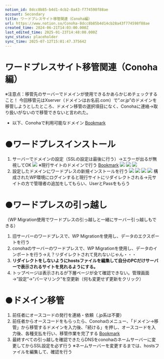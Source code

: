 ```yaml
---
notion_id: 8dcc8b85-b4d1-4cb2-8a43-f774598f88ae
account: Secondary
title: ワードプレスサイト移管関連（Conoha編）
url: https://www.notion.so/Conoha-8dcc8b85b4d14cb28a43f774598f88ae
created_time: 2024-06-21T14:03:00.000Z
last_edited_time: 2025-01-23T14:48:00.000Z
sync_status: placeholder
sync_time: 2025-07-12T15:01:47.375642
---
```

# ワードプレスサイト移管関連（Conoha編）

※注意点：移管先のサーバーでドメインが使用できるかあらかじめチェックすること！
今回移管元はXserver（ドメインはお名前.com）で”.or.jp”のドメインを移管しようとしたところ、ドメイン移管の選択項目になく、Conohaに連絡→取り扱いがないので移管できないと言われた。
- 以下、Conohaで利用可能なドメイン
  [Bookmark](https://www.conoha.jp/wing/domain/)
# ●ワードプレスインストール
1. サーバーでドメインの設定（SSLの設定は最後に行う）→エラーが出るが無視してOK
  ![](https://prod-files-secure.s3.us-west-2.amazonaws.com/d58fe38c-a9d4-4466-aed9-85604b7b2c6d/9a3f0361-9328-42a2-932c-5962de9b8bd2/%E3%82%B9%E3%82%AF%E3%83%AA%E3%83%BC%E3%83%B3%E3%82%B7%E3%83%A7%E3%83%83%E3%83%88_2022-09-18_9.33.30.png?X-Amz-Algorithm=AWS4-HMAC-SHA256&X-Amz-Content-Sha256=UNSIGNED-PAYLOAD&X-Amz-Credential=ASIAZI2LB466467ZNDMB%2F20250719%2Fus-west-2%2Fs3%2Faws4_request&X-Amz-Date=20250719T064407Z&X-Amz-Expires=3600&X-Amz-Security-Token=IQoJb3JpZ2luX2VjEIX%2F%2F%2F%2F%2F%2F%2F%2F%2F%2FwEaCXVzLXdlc3QtMiJHMEUCICGDSIbxC8QY4SiDRQPg0dVgeBdTxQQ0OK9KNvuZT2szAiEAg%2FrO%2BYvcurvuvShcYXhBkNnAjcd3Idxqb2r%2B77zXMHsqiAQInv%2F%2F%2F%2F%2F%2F%2F%2F%2F%2FARAAGgw2Mzc0MjMxODM4MDUiDFCCZ%2BPqZAcHpPosNircA0LyCNWCvBFyzCgaOWKZwkH%2BuDU79jdeFTXn1uzPBbeoClDgwqdElJb9Z4biAaxdV9xJbIVaZXzcgAS%2FosyAdu%2BwDkCCqFpX7WxeAe1rDwJXhgltDWguyfrUD3uQkXVkter5GM786pAy4pEyCCxDj40zrcOsRb0UNQq%2B3r5DNKw1oqQApI0YElDTMg8gN5VBkdsKDfgUDMrYW1U3J7TL1YXd3PBr%2B08BugyEzTiKSXvA4Z04aS65IjGTDcEkt63gMMzftEz4MKE6jkw9VhliHlf4xFPS2Og9rblNLt%2B%2F9KSWubc%2BDGPInzAUBnPnalI0caEruaCDFhBlO2pszc1q3K07ac2fOj0N%2BDaQz5vheCK3LJpddgwaw%2FXJ%2FjdXW6xzp3pBKxAZiMpRbPj7H5mQuDpq%2BjLS%2F0rYHXNPzLZkiaNdR1hnmFr4Puue2GsdakgKcO46T5n0m2xQVN1nB5HChiZDAbg01L724O31%2FZwgkNvbhsMbb%2B%2Fxc02%2FSwrKRWhOOTgjY13ClXkrBPKau9M2sBCQF5oVuFYmsPB87CSWhqI8mp9Wz7nOIFAwLRLwuR10lvtjY4PPsqtXEQ0bOS7778fAwwiJGUb%2Fb3WUsCjO%2FQ8BUa5YUx%2FAOZp5NOqfMOvF7MMGOqUBN2dwyY%2FS%2FBG8JpUf1RyNGq6%2F7Rnes1%2FDzMPuRsmbWQ%2FHUpUEHvyEYQCwu3u9%2Buglyu4Oy6lz5Eyq1a4RxUXFD78Letqv7Bam9Ry33QfWnlAIBCNe3%2F0AtYth%2FRaVeIwtHLGTVu29Ns43xRGTgan5z4wtx%2BaJ00IOEkPzaoiXaQ0hXs%2Bp4EJuHcQN0xf42yXXPDU3FvJhGesL94ibyU0ScpPsERON&X-Amz-Signature=f724e5434a78a468ad0faf80b90d494ff2217d6dd39affca6a20c6b40f60bec8&X-Amz-SignedHeaders=host&x-amz-checksum-mode=ENABLED&x-id=GetObject)
  ※現行サイトのドメインで行う
  [Bookmark](https://support.conoha.jp/w/adddomain/#01)
  ![](https://prod-files-secure.s3.us-west-2.amazonaws.com/d58fe38c-a9d4-4466-aed9-85604b7b2c6d/19db314c-1f81-4c12-b984-e910a523c86a/%E3%82%B9%E3%82%AF%E3%83%AA%E3%83%BC%E3%83%B3%E3%82%B7%E3%83%A7%E3%83%83%E3%83%88_2022-09-18_9.46.26.png?X-Amz-Algorithm=AWS4-HMAC-SHA256&X-Amz-Content-Sha256=UNSIGNED-PAYLOAD&X-Amz-Credential=ASIAZI2LB466467ZNDMB%2F20250719%2Fus-west-2%2Fs3%2Faws4_request&X-Amz-Date=20250719T064407Z&X-Amz-Expires=3600&X-Amz-Security-Token=IQoJb3JpZ2luX2VjEIX%2F%2F%2F%2F%2F%2F%2F%2F%2F%2FwEaCXVzLXdlc3QtMiJHMEUCICGDSIbxC8QY4SiDRQPg0dVgeBdTxQQ0OK9KNvuZT2szAiEAg%2FrO%2BYvcurvuvShcYXhBkNnAjcd3Idxqb2r%2B77zXMHsqiAQInv%2F%2F%2F%2F%2F%2F%2F%2F%2F%2FARAAGgw2Mzc0MjMxODM4MDUiDFCCZ%2BPqZAcHpPosNircA0LyCNWCvBFyzCgaOWKZwkH%2BuDU79jdeFTXn1uzPBbeoClDgwqdElJb9Z4biAaxdV9xJbIVaZXzcgAS%2FosyAdu%2BwDkCCqFpX7WxeAe1rDwJXhgltDWguyfrUD3uQkXVkter5GM786pAy4pEyCCxDj40zrcOsRb0UNQq%2B3r5DNKw1oqQApI0YElDTMg8gN5VBkdsKDfgUDMrYW1U3J7TL1YXd3PBr%2B08BugyEzTiKSXvA4Z04aS65IjGTDcEkt63gMMzftEz4MKE6jkw9VhliHlf4xFPS2Og9rblNLt%2B%2F9KSWubc%2BDGPInzAUBnPnalI0caEruaCDFhBlO2pszc1q3K07ac2fOj0N%2BDaQz5vheCK3LJpddgwaw%2FXJ%2FjdXW6xzp3pBKxAZiMpRbPj7H5mQuDpq%2BjLS%2F0rYHXNPzLZkiaNdR1hnmFr4Puue2GsdakgKcO46T5n0m2xQVN1nB5HChiZDAbg01L724O31%2FZwgkNvbhsMbb%2B%2Fxc02%2FSwrKRWhOOTgjY13ClXkrBPKau9M2sBCQF5oVuFYmsPB87CSWhqI8mp9Wz7nOIFAwLRLwuR10lvtjY4PPsqtXEQ0bOS7778fAwwiJGUb%2Fb3WUsCjO%2FQ8BUa5YUx%2FAOZp5NOqfMOvF7MMGOqUBN2dwyY%2FS%2FBG8JpUf1RyNGq6%2F7Rnes1%2FDzMPuRsmbWQ%2FHUpUEHvyEYQCwu3u9%2Buglyu4Oy6lz5Eyq1a4RxUXFD78Letqv7Bam9Ry33QfWnlAIBCNe3%2F0AtYth%2FRaVeIwtHLGTVu29Ns43xRGTgan5z4wtx%2BaJ00IOEkPzaoiXaQ0hXs%2Bp4EJuHcQN0xf42yXXPDU3FvJhGesL94ibyU0ScpPsERON&X-Amz-Signature=66ff3fd09937d3c860790b4ed111282731f85052e9658f2e6c3a1f185caac157&X-Amz-SignedHeaders=host&x-amz-checksum-mode=ENABLED&x-id=GetObject)
  ![](https://prod-files-secure.s3.us-west-2.amazonaws.com/d58fe38c-a9d4-4466-aed9-85604b7b2c6d/7fbb91e5-4254-483a-af4e-0d54bf68873c/%E3%82%B9%E3%82%AF%E3%83%AA%E3%83%BC%E3%83%B3%E3%82%B7%E3%83%A7%E3%83%83%E3%83%88_2022-09-18_9.46.47.png?X-Amz-Algorithm=AWS4-HMAC-SHA256&X-Amz-Content-Sha256=UNSIGNED-PAYLOAD&X-Amz-Credential=ASIAZI2LB466467ZNDMB%2F20250719%2Fus-west-2%2Fs3%2Faws4_request&X-Amz-Date=20250719T064407Z&X-Amz-Expires=3600&X-Amz-Security-Token=IQoJb3JpZ2luX2VjEIX%2F%2F%2F%2F%2F%2F%2F%2F%2F%2FwEaCXVzLXdlc3QtMiJHMEUCICGDSIbxC8QY4SiDRQPg0dVgeBdTxQQ0OK9KNvuZT2szAiEAg%2FrO%2BYvcurvuvShcYXhBkNnAjcd3Idxqb2r%2B77zXMHsqiAQInv%2F%2F%2F%2F%2F%2F%2F%2F%2F%2FARAAGgw2Mzc0MjMxODM4MDUiDFCCZ%2BPqZAcHpPosNircA0LyCNWCvBFyzCgaOWKZwkH%2BuDU79jdeFTXn1uzPBbeoClDgwqdElJb9Z4biAaxdV9xJbIVaZXzcgAS%2FosyAdu%2BwDkCCqFpX7WxeAe1rDwJXhgltDWguyfrUD3uQkXVkter5GM786pAy4pEyCCxDj40zrcOsRb0UNQq%2B3r5DNKw1oqQApI0YElDTMg8gN5VBkdsKDfgUDMrYW1U3J7TL1YXd3PBr%2B08BugyEzTiKSXvA4Z04aS65IjGTDcEkt63gMMzftEz4MKE6jkw9VhliHlf4xFPS2Og9rblNLt%2B%2F9KSWubc%2BDGPInzAUBnPnalI0caEruaCDFhBlO2pszc1q3K07ac2fOj0N%2BDaQz5vheCK3LJpddgwaw%2FXJ%2FjdXW6xzp3pBKxAZiMpRbPj7H5mQuDpq%2BjLS%2F0rYHXNPzLZkiaNdR1hnmFr4Puue2GsdakgKcO46T5n0m2xQVN1nB5HChiZDAbg01L724O31%2FZwgkNvbhsMbb%2B%2Fxc02%2FSwrKRWhOOTgjY13ClXkrBPKau9M2sBCQF5oVuFYmsPB87CSWhqI8mp9Wz7nOIFAwLRLwuR10lvtjY4PPsqtXEQ0bOS7778fAwwiJGUb%2Fb3WUsCjO%2FQ8BUa5YUx%2FAOZp5NOqfMOvF7MMGOqUBN2dwyY%2FS%2FBG8JpUf1RyNGq6%2F7Rnes1%2FDzMPuRsmbWQ%2FHUpUEHvyEYQCwu3u9%2Buglyu4Oy6lz5Eyq1a4RxUXFD78Letqv7Bam9Ry33QfWnlAIBCNe3%2F0AtYth%2FRaVeIwtHLGTVu29Ns43xRGTgan5z4wtx%2BaJ00IOEkPzaoiXaQ0hXs%2Bp4EJuHcQN0xf42yXXPDU3FvJhGesL94ibyU0ScpPsERON&X-Amz-Signature=ef5b9acf66ad411182931a57cee24c89ce3ab508433c5491177d62b187f75339&X-Amz-SignedHeaders=host&x-amz-checksum-mode=ENABLED&x-id=GetObject)
  ![](https://prod-files-secure.s3.us-west-2.amazonaws.com/d58fe38c-a9d4-4466-aed9-85604b7b2c6d/ffd69d97-0ca0-43bf-8203-98cfcd51ea68/%E3%82%B9%E3%82%AF%E3%83%AA%E3%83%BC%E3%83%B3%E3%82%B7%E3%83%A7%E3%83%83%E3%83%88_2022-09-18_9.47.01.png?X-Amz-Algorithm=AWS4-HMAC-SHA256&X-Amz-Content-Sha256=UNSIGNED-PAYLOAD&X-Amz-Credential=ASIAZI2LB466467ZNDMB%2F20250719%2Fus-west-2%2Fs3%2Faws4_request&X-Amz-Date=20250719T064407Z&X-Amz-Expires=3600&X-Amz-Security-Token=IQoJb3JpZ2luX2VjEIX%2F%2F%2F%2F%2F%2F%2F%2F%2F%2FwEaCXVzLXdlc3QtMiJHMEUCICGDSIbxC8QY4SiDRQPg0dVgeBdTxQQ0OK9KNvuZT2szAiEAg%2FrO%2BYvcurvuvShcYXhBkNnAjcd3Idxqb2r%2B77zXMHsqiAQInv%2F%2F%2F%2F%2F%2F%2F%2F%2F%2FARAAGgw2Mzc0MjMxODM4MDUiDFCCZ%2BPqZAcHpPosNircA0LyCNWCvBFyzCgaOWKZwkH%2BuDU79jdeFTXn1uzPBbeoClDgwqdElJb9Z4biAaxdV9xJbIVaZXzcgAS%2FosyAdu%2BwDkCCqFpX7WxeAe1rDwJXhgltDWguyfrUD3uQkXVkter5GM786pAy4pEyCCxDj40zrcOsRb0UNQq%2B3r5DNKw1oqQApI0YElDTMg8gN5VBkdsKDfgUDMrYW1U3J7TL1YXd3PBr%2B08BugyEzTiKSXvA4Z04aS65IjGTDcEkt63gMMzftEz4MKE6jkw9VhliHlf4xFPS2Og9rblNLt%2B%2F9KSWubc%2BDGPInzAUBnPnalI0caEruaCDFhBlO2pszc1q3K07ac2fOj0N%2BDaQz5vheCK3LJpddgwaw%2FXJ%2FjdXW6xzp3pBKxAZiMpRbPj7H5mQuDpq%2BjLS%2F0rYHXNPzLZkiaNdR1hnmFr4Puue2GsdakgKcO46T5n0m2xQVN1nB5HChiZDAbg01L724O31%2FZwgkNvbhsMbb%2B%2Fxc02%2FSwrKRWhOOTgjY13ClXkrBPKau9M2sBCQF5oVuFYmsPB87CSWhqI8mp9Wz7nOIFAwLRLwuR10lvtjY4PPsqtXEQ0bOS7778fAwwiJGUb%2Fb3WUsCjO%2FQ8BUa5YUx%2FAOZp5NOqfMOvF7MMGOqUBN2dwyY%2FS%2FBG8JpUf1RyNGq6%2F7Rnes1%2FDzMPuRsmbWQ%2FHUpUEHvyEYQCwu3u9%2Buglyu4Oy6lz5Eyq1a4RxUXFD78Letqv7Bam9Ry33QfWnlAIBCNe3%2F0AtYth%2FRaVeIwtHLGTVu29Ns43xRGTgan5z4wtx%2BaJ00IOEkPzaoiXaQ0hXs%2Bp4EJuHcQN0xf42yXXPDU3FvJhGesL94ibyU0ScpPsERON&X-Amz-Signature=44f314534443e9e8bfa158f220ad0bf6c5ad4c841d043e00dff678e868c86f9a&X-Amz-SignedHeaders=host&x-amz-checksum-mode=ENABLED&x-id=GetObject)
1. 設定したドメインにワードプレスの新規インストールを行う
  ![](https://prod-files-secure.s3.us-west-2.amazonaws.com/d58fe38c-a9d4-4466-aed9-85604b7b2c6d/d07a7db5-c0c6-4caf-8a1f-5d3cf28f2127/%E3%82%B9%E3%82%AF%E3%83%AA%E3%83%BC%E3%83%B3%E3%82%B7%E3%83%A7%E3%83%83%E3%83%88_2022-09-18_9.48.11.png?X-Amz-Algorithm=AWS4-HMAC-SHA256&X-Amz-Content-Sha256=UNSIGNED-PAYLOAD&X-Amz-Credential=ASIAZI2LB466QFYVJAFJ%2F20250719%2Fus-west-2%2Fs3%2Faws4_request&X-Amz-Date=20250719T064408Z&X-Amz-Expires=3600&X-Amz-Security-Token=IQoJb3JpZ2luX2VjEIX%2F%2F%2F%2F%2F%2F%2F%2F%2F%2FwEaCXVzLXdlc3QtMiJHMEUCIA1Tx6puWt3DPh1XLwqKfwlNFPYVGb2Mxsjhj%2FN101pwAiEA5YerMY9NUdO%2B%2F6LpIBuN4KGYhr1EXfjziEsV5PQuw%2F4qiAQInv%2F%2F%2F%2F%2F%2F%2F%2F%2F%2FARAAGgw2Mzc0MjMxODM4MDUiDCqeIpbMJRNXpT2FNSrcAxENLGsKxAKx7Gu6UoASXyo24UMWXiU8UFwlYAlWTvADfbd33Ww7an%2FB%2F8Ojhl2%2FdSRWTmH%2FmTMpul4qn40%2B5thZFCCz5hcCOxpbMJIGOSChj86LJFGmuUseubRYT1qOyU1ih%2BVIU8jdqqHnCMA7J7ba%2FXSWNyE%2B3KSwKJmjtbQ4sJwVKt%2FJ%2BQPYnVArZRGmhpUhZ82bWdhDqRNGgYC5gUuxwuGjXS1JiNPMXUwBTcV4LZmtAORA9iKrgCjqYZ1s1LoCFM%2BICp6G2H6vzotl7QWmAlbzIJI5DrvQnqUl%2BVYXo7NQUldRI5rfndxlGmdWJLqj%2B3Bv%2FIM%2F03y5WsrcDEE21YNavRHo5cxwuF7PKV73cbax04StuFrdQOa8LPWKIadpgGQbG0Supms5CF%2B35w9b2GF2fUNdhIRJQaqbliWiJNjuaO%2FK%2FIRmvGf1VuE0mgh2PamRq4VKDBBSioudDkka6WQqEglkyMOeF0kl0aKlDHKG%2FXEedJJvBa5KkShQqKoP9Ucv%2FBEy%2BCMStXeEvGHKe%2F%2B55UGgbzm%2BUdfHIY0yr%2FH%2FpVe2aafCzv2nIC9rbn9YCFpW2ot3Qd%2FeVg0yorlbksv1AoDMCAfmFi7l8Co9FqeMiBSb1DZ7dRVLMNPF7MMGOqUBgV%2BhEKjuv0ty4Jc6s26f2RxTXmueB171t51Ss3azKLCzXKaYAfOiKxQl9FG2cc3f1crzqLVLsZCdqLbJUOGT%2BtK8l8%2Bzp0XLPzkZe49NjepIOXRqvjholtKP9zp5aAwUmme6jzUd9hKahKtOPLJD%2F3pyEPpIDtEXM3SbWa%2FHuYFDtdmDMXPdNU0v6AQ4qv31D1cqsuMueVzTvz2jm7kSU5BWIV9f&X-Amz-Signature=5b13bad0f5581021189d4db79a1c02ea78721c03d46295be9dc87e8c6d979e04&X-Amz-SignedHeaders=host&x-amz-checksum-mode=ENABLED&x-id=GetObject)
  ![](https://prod-files-secure.s3.us-west-2.amazonaws.com/d58fe38c-a9d4-4466-aed9-85604b7b2c6d/afd7b5fb-1588-4b47-a53d-8be61abb0771/%E3%82%B9%E3%82%AF%E3%83%AA%E3%83%BC%E3%83%B3%E3%82%B7%E3%83%A7%E3%83%83%E3%83%88_2022-09-18_9.48.22.png?X-Amz-Algorithm=AWS4-HMAC-SHA256&X-Amz-Content-Sha256=UNSIGNED-PAYLOAD&X-Amz-Credential=ASIAZI2LB466QFYVJAFJ%2F20250719%2Fus-west-2%2Fs3%2Faws4_request&X-Amz-Date=20250719T064408Z&X-Amz-Expires=3600&X-Amz-Security-Token=IQoJb3JpZ2luX2VjEIX%2F%2F%2F%2F%2F%2F%2F%2F%2F%2FwEaCXVzLXdlc3QtMiJHMEUCIA1Tx6puWt3DPh1XLwqKfwlNFPYVGb2Mxsjhj%2FN101pwAiEA5YerMY9NUdO%2B%2F6LpIBuN4KGYhr1EXfjziEsV5PQuw%2F4qiAQInv%2F%2F%2F%2F%2F%2F%2F%2F%2F%2FARAAGgw2Mzc0MjMxODM4MDUiDCqeIpbMJRNXpT2FNSrcAxENLGsKxAKx7Gu6UoASXyo24UMWXiU8UFwlYAlWTvADfbd33Ww7an%2FB%2F8Ojhl2%2FdSRWTmH%2FmTMpul4qn40%2B5thZFCCz5hcCOxpbMJIGOSChj86LJFGmuUseubRYT1qOyU1ih%2BVIU8jdqqHnCMA7J7ba%2FXSWNyE%2B3KSwKJmjtbQ4sJwVKt%2FJ%2BQPYnVArZRGmhpUhZ82bWdhDqRNGgYC5gUuxwuGjXS1JiNPMXUwBTcV4LZmtAORA9iKrgCjqYZ1s1LoCFM%2BICp6G2H6vzotl7QWmAlbzIJI5DrvQnqUl%2BVYXo7NQUldRI5rfndxlGmdWJLqj%2B3Bv%2FIM%2F03y5WsrcDEE21YNavRHo5cxwuF7PKV73cbax04StuFrdQOa8LPWKIadpgGQbG0Supms5CF%2B35w9b2GF2fUNdhIRJQaqbliWiJNjuaO%2FK%2FIRmvGf1VuE0mgh2PamRq4VKDBBSioudDkka6WQqEglkyMOeF0kl0aKlDHKG%2FXEedJJvBa5KkShQqKoP9Ucv%2FBEy%2BCMStXeEvGHKe%2F%2B55UGgbzm%2BUdfHIY0yr%2FH%2FpVe2aafCzv2nIC9rbn9YCFpW2ot3Qd%2FeVg0yorlbksv1AoDMCAfmFi7l8Co9FqeMiBSb1DZ7dRVLMNPF7MMGOqUBgV%2BhEKjuv0ty4Jc6s26f2RxTXmueB171t51Ss3azKLCzXKaYAfOiKxQl9FG2cc3f1crzqLVLsZCdqLbJUOGT%2BtK8l8%2Bzp0XLPzkZe49NjepIOXRqvjholtKP9zp5aAwUmme6jzUd9hKahKtOPLJD%2F3pyEPpIDtEXM3SbWa%2FHuYFDtdmDMXPdNU0v6AQ4qv31D1cqsuMueVzTvz2jm7kSU5BWIV9f&X-Amz-Signature=be5a45379f1a5754ab2db38fb216988f72d345f3a359760298368f01ec3da91b&X-Amz-SignedHeaders=host&x-amz-checksum-mode=ENABLED&x-id=GetObject)
  ![](https://prod-files-secure.s3.us-west-2.amazonaws.com/d58fe38c-a9d4-4466-aed9-85604b7b2c6d/168e5f58-4e9d-41fb-ad77-29711e950aa6/%E3%82%B9%E3%82%AF%E3%83%AA%E3%83%BC%E3%83%B3%E3%82%B7%E3%83%A7%E3%83%83%E3%83%88_2022-09-18_9.48.43.png?X-Amz-Algorithm=AWS4-HMAC-SHA256&X-Amz-Content-Sha256=UNSIGNED-PAYLOAD&X-Amz-Credential=ASIAZI2LB466QFYVJAFJ%2F20250719%2Fus-west-2%2Fs3%2Faws4_request&X-Amz-Date=20250719T064408Z&X-Amz-Expires=3600&X-Amz-Security-Token=IQoJb3JpZ2luX2VjEIX%2F%2F%2F%2F%2F%2F%2F%2F%2F%2FwEaCXVzLXdlc3QtMiJHMEUCIA1Tx6puWt3DPh1XLwqKfwlNFPYVGb2Mxsjhj%2FN101pwAiEA5YerMY9NUdO%2B%2F6LpIBuN4KGYhr1EXfjziEsV5PQuw%2F4qiAQInv%2F%2F%2F%2F%2F%2F%2F%2F%2F%2FARAAGgw2Mzc0MjMxODM4MDUiDCqeIpbMJRNXpT2FNSrcAxENLGsKxAKx7Gu6UoASXyo24UMWXiU8UFwlYAlWTvADfbd33Ww7an%2FB%2F8Ojhl2%2FdSRWTmH%2FmTMpul4qn40%2B5thZFCCz5hcCOxpbMJIGOSChj86LJFGmuUseubRYT1qOyU1ih%2BVIU8jdqqHnCMA7J7ba%2FXSWNyE%2B3KSwKJmjtbQ4sJwVKt%2FJ%2BQPYnVArZRGmhpUhZ82bWdhDqRNGgYC5gUuxwuGjXS1JiNPMXUwBTcV4LZmtAORA9iKrgCjqYZ1s1LoCFM%2BICp6G2H6vzotl7QWmAlbzIJI5DrvQnqUl%2BVYXo7NQUldRI5rfndxlGmdWJLqj%2B3Bv%2FIM%2F03y5WsrcDEE21YNavRHo5cxwuF7PKV73cbax04StuFrdQOa8LPWKIadpgGQbG0Supms5CF%2B35w9b2GF2fUNdhIRJQaqbliWiJNjuaO%2FK%2FIRmvGf1VuE0mgh2PamRq4VKDBBSioudDkka6WQqEglkyMOeF0kl0aKlDHKG%2FXEedJJvBa5KkShQqKoP9Ucv%2FBEy%2BCMStXeEvGHKe%2F%2B55UGgbzm%2BUdfHIY0yr%2FH%2FpVe2aafCzv2nIC9rbn9YCFpW2ot3Qd%2FeVg0yorlbksv1AoDMCAfmFi7l8Co9FqeMiBSb1DZ7dRVLMNPF7MMGOqUBgV%2BhEKjuv0ty4Jc6s26f2RxTXmueB171t51Ss3azKLCzXKaYAfOiKxQl9FG2cc3f1crzqLVLsZCdqLbJUOGT%2BtK8l8%2Bzp0XLPzkZe49NjepIOXRqvjholtKP9zp5aAwUmme6jzUd9hKahKtOPLJD%2F3pyEPpIDtEXM3SbWa%2FHuYFDtdmDMXPdNU0v6AQ4qv31D1cqsuMueVzTvz2jm7kSU5BWIV9f&X-Amz-Signature=2b3f6d886b05946ac7c18c31d4550cb9a1d9d49d560f608069061ac526ecbc88&X-Amz-SignedHeaders=host&x-amz-checksum-mode=ENABLED&x-id=GetObject)
  ![](https://prod-files-secure.s3.us-west-2.amazonaws.com/d58fe38c-a9d4-4466-aed9-85604b7b2c6d/dac1b1a3-8deb-4328-9098-02168f5d8606/%E3%82%B9%E3%82%AF%E3%83%AA%E3%83%BC%E3%83%B3%E3%82%B7%E3%83%A7%E3%83%83%E3%83%88_2022-09-18_9.50.34.png?X-Amz-Algorithm=AWS4-HMAC-SHA256&X-Amz-Content-Sha256=UNSIGNED-PAYLOAD&X-Amz-Credential=ASIAZI2LB466QFYVJAFJ%2F20250719%2Fus-west-2%2Fs3%2Faws4_request&X-Amz-Date=20250719T064408Z&X-Amz-Expires=3600&X-Amz-Security-Token=IQoJb3JpZ2luX2VjEIX%2F%2F%2F%2F%2F%2F%2F%2F%2F%2FwEaCXVzLXdlc3QtMiJHMEUCIA1Tx6puWt3DPh1XLwqKfwlNFPYVGb2Mxsjhj%2FN101pwAiEA5YerMY9NUdO%2B%2F6LpIBuN4KGYhr1EXfjziEsV5PQuw%2F4qiAQInv%2F%2F%2F%2F%2F%2F%2F%2F%2F%2FARAAGgw2Mzc0MjMxODM4MDUiDCqeIpbMJRNXpT2FNSrcAxENLGsKxAKx7Gu6UoASXyo24UMWXiU8UFwlYAlWTvADfbd33Ww7an%2FB%2F8Ojhl2%2FdSRWTmH%2FmTMpul4qn40%2B5thZFCCz5hcCOxpbMJIGOSChj86LJFGmuUseubRYT1qOyU1ih%2BVIU8jdqqHnCMA7J7ba%2FXSWNyE%2B3KSwKJmjtbQ4sJwVKt%2FJ%2BQPYnVArZRGmhpUhZ82bWdhDqRNGgYC5gUuxwuGjXS1JiNPMXUwBTcV4LZmtAORA9iKrgCjqYZ1s1LoCFM%2BICp6G2H6vzotl7QWmAlbzIJI5DrvQnqUl%2BVYXo7NQUldRI5rfndxlGmdWJLqj%2B3Bv%2FIM%2F03y5WsrcDEE21YNavRHo5cxwuF7PKV73cbax04StuFrdQOa8LPWKIadpgGQbG0Supms5CF%2B35w9b2GF2fUNdhIRJQaqbliWiJNjuaO%2FK%2FIRmvGf1VuE0mgh2PamRq4VKDBBSioudDkka6WQqEglkyMOeF0kl0aKlDHKG%2FXEedJJvBa5KkShQqKoP9Ucv%2FBEy%2BCMStXeEvGHKe%2F%2B55UGgbzm%2BUdfHIY0yr%2FH%2FpVe2aafCzv2nIC9rbn9YCFpW2ot3Qd%2FeVg0yorlbksv1AoDMCAfmFi7l8Co9FqeMiBSb1DZ7dRVLMNPF7MMGOqUBgV%2BhEKjuv0ty4Jc6s26f2RxTXmueB171t51Ss3azKLCzXKaYAfOiKxQl9FG2cc3f1crzqLVLsZCdqLbJUOGT%2BtK8l8%2Bzp0XLPzkZe49NjepIOXRqvjholtKP9zp5aAwUmme6jzUd9hKahKtOPLJD%2F3pyEPpIDtEXM3SbWa%2FHuYFDtdmDMXPdNU0v6AQ4qv31D1cqsuMueVzTvz2jm7kSU5BWIV9f&X-Amz-Signature=3b37a218dc183b75d81d8437a3d1709fdd5e32b0cb38001374325d2f127ff1ee&X-Amz-SignedHeaders=host&x-amz-checksum-mode=ENABLED&x-id=GetObject)
  構成されたWP環境にログインすると現行サイトにリダイレクトされる→元サイトの方で管理者の追加をしてもらい、UserとPassをもらう
# ●ワードプレスの引っ越し
（WP Migration使用でワードプレスの引っ越しと一緒にサーバー引っ越しもできる）
1. 旧サーバーのワードプレスで、WP Migrationを使用し、データのエクスポートを行う
1. conohaのサーバーのワードプレスで、WP Migrationを使用し、データのインポートを行う→え？リダイレクトされて見れないじゃん・・・
  1. **リダイレクトをしないようにhostsファイルを編集して自分のPCだけサーバーで表示されるサイトを見れるようにする。**
  1. トップページは表示されるが下層ページが全て確認できない。管理画面→”設定”→”パーマリンク”を空更新（何も変更せず更新をクリック）
# ●ドメイン移管
1. 前任者にオースコードの発行を連絡・依頼（.jp系は不要）
1. 前任者からオースコードをもらったら、Conohaのメニュー、「ドメイン→移管」から移管するドメインを入力後、「続ける」を押し、オースコードを入力後、各種支払を行い、移管作業を完了する
  [Bookmark](https://support.conoha.jp/w/domaintransferin/#02)
1. 最終すべての引っ越しを確認できたらDNSをconohaのネームサーバーに変更してからSSL設定を必ず行う
※ネームサーバーを変更するまでは、hostsファイルを編集して、確認を行う